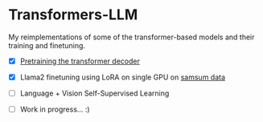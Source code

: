 # Transformers-LLM
My reimplementations of some of the transformer-based models and their training and finetuning. 

- [x] [Pretraining the transformer decoder](/Transformer_decoder_GPT.py)
- [x] Llama2 finetuning using LoRA on single GPU on [samsum data](https://huggingface.co/datasets/Samsung/samsum)
- [ ] Language + Vision Self-Supervised Learning
- [ ] Work in progress... :)  


